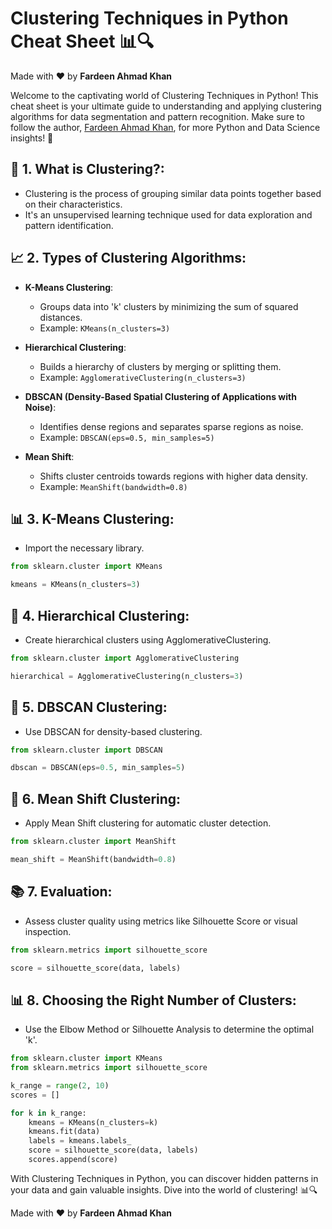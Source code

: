 # Clustering Techniques in Python Cheat Sheet 📊🔍

Made with :heart: by **Fardeen Ahmad Khan**

Welcome to the captivating world of Clustering Techniques in Python! This cheat sheet is your ultimate guide to understanding and applying clustering algorithms for data segmentation and pattern recognition. Make sure to follow the author, [Fardeen Ahmad Khan](https://github.com/I-Fardeen), for more Python and Data Science insights! 🙌

## 🔑 **1. What is Clustering?**:
   - Clustering is the process of grouping similar data points together based on their characteristics.
   - It's an unsupervised learning technique used for data exploration and pattern identification.

## 📈 **2. Types of Clustering Algorithms**:
   - **K-Means Clustering**:
     - Groups data into 'k' clusters by minimizing the sum of squared distances.
     - Example: `KMeans(n_clusters=3)`

   - **Hierarchical Clustering**:
     - Builds a hierarchy of clusters by merging or splitting them.
     - Example: `AgglomerativeClustering(n_clusters=3)`

   - **DBSCAN (Density-Based Spatial Clustering of Applications with Noise)**:
     - Identifies dense regions and separates sparse regions as noise.
     - Example: `DBSCAN(eps=0.5, min_samples=5)`

   - **Mean Shift**:
     - Shifts cluster centroids towards regions with higher data density.
     - Example: `MeanShift(bandwidth=0.8)`

## 📊 **3. K-Means Clustering**:
   - Import the necessary library.

   ```python
   from sklearn.cluster import KMeans

   kmeans = KMeans(n_clusters=3)
   ```

## 🌳 **4. Hierarchical Clustering**:
   - Create hierarchical clusters using AgglomerativeClustering.

   ```python
   from sklearn.cluster import AgglomerativeClustering

   hierarchical = AgglomerativeClustering(n_clusters=3)
   ```

## 📡 **5. DBSCAN Clustering**:
   - Use DBSCAN for density-based clustering.

   ```python
   from sklearn.cluster import DBSCAN

   dbscan = DBSCAN(eps=0.5, min_samples=5)
   ```

## 🎯 **6. Mean Shift Clustering**:
   - Apply Mean Shift clustering for automatic cluster detection.

   ```python
   from sklearn.cluster import MeanShift

   mean_shift = MeanShift(bandwidth=0.8)
   ```

## 📚 **7. Evaluation**:
   - Assess cluster quality using metrics like Silhouette Score or visual inspection.

   ```python
   from sklearn.metrics import silhouette_score

   score = silhouette_score(data, labels)
   ```

## 📊 **8. Choosing the Right Number of Clusters**:
   - Use the Elbow Method or Silhouette Analysis to determine the optimal 'k'.

   ```python
   from sklearn.cluster import KMeans
   from sklearn.metrics import silhouette_score

   k_range = range(2, 10)
   scores = []

   for k in k_range:
       kmeans = KMeans(n_clusters=k)
       kmeans.fit(data)
       labels = kmeans.labels_
       score = silhouette_score(data, labels)
       scores.append(score)
   ```

With Clustering Techniques in Python, you can discover hidden patterns in your data and gain valuable insights. Dive into the world of clustering! 📊🔍

Made with :heart: by **Fardeen Ahmad Khan**
